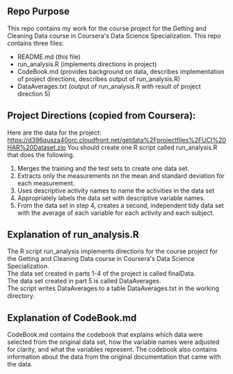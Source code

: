 ## Repo Purpose

This repo contains my work for the course project for the Getting and Cleaning Data course in Coursera's Data Science Specialization.  This repo contains three files:
* README.md (this file)
* run_analysis.R (implements directions in project)
* CodeBook.md (provides background on data, describes implementation of project directions, describes output of run_analysis.R)  
* DataAverages.txt (output of run_analysis.R with result of project direction 5)

## Project Directions (copied from Coursera):
Here are the data for the project:
https://d396qusza40orc.cloudfront.net/getdata%2Fprojectfiles%2FUCI%20HAR%20Dataset.zip
You should create one R script called run_analysis.R that does the following.

1. Merges the training and the test sets to create one data set.
2. Extracts only the measurements on the mean and standard deviation for each measurement.
3. Uses descriptive activity names to name the activities in the data set
4. Appropriately labels the data set with descriptive variable names.
5. From the data set in step 4, creates a second, independent tidy data set with the average of each variable for each activity and each subject.

## Explanation of run_analysis.R
The R script run_analysis implements directions for the course project for the Getting and Cleaning Data course in Coursera's Data Science Specialization.  
The data set created in parts 1-4 of the project is called finalData.  
The data set created in part 5 is called DataAverages.  
The script writes DataAverages to a table DataAverages.txt in the working directory.

## Explanation of CodeBook.md
CodeBook.md contains the codebook that explains which data were selected from the original data set, how the variable names were adjusted for clarity, and what the variables represent.  The codebook also contains information about the data from the original documentation that came with the data.
